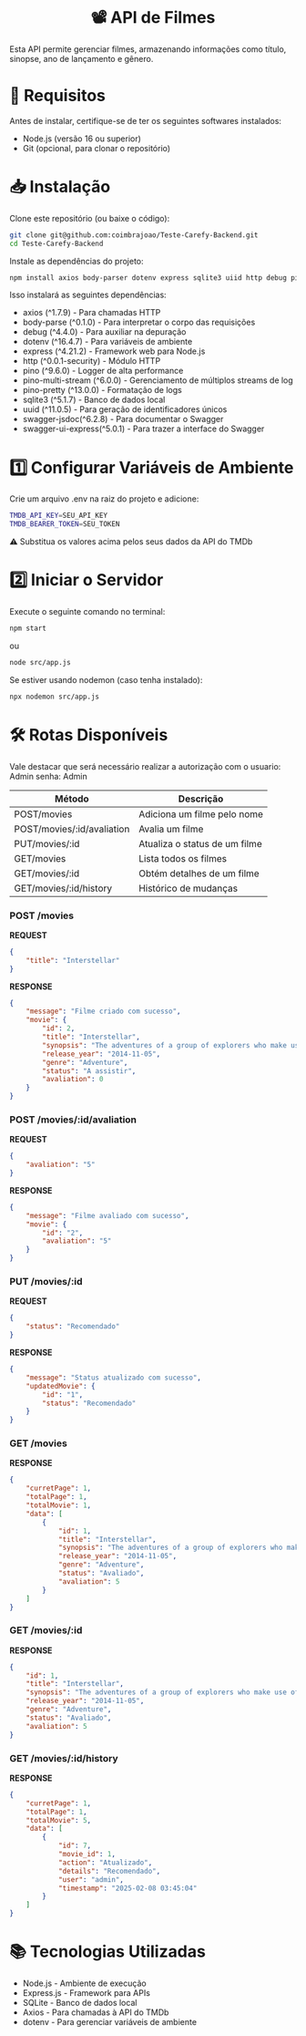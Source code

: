 <h1 align="center" style="font-weight: bold;">📽️ API de Filmes</h1>

<p>Esta API permite gerenciar filmes, armazenando informações como título, sinopse, ano de lançamento e gênero.</p>

<h1 >📌 Requisitos</h1>

<p>Antes de instalar, certifique-se de ter os seguintes softwares instalados:</p>

- Node.js (versão 16 ou superior)
- Git (opcional, para clonar o repositório)


<h1>📥 Instalação</h1>
Clone este repositório (ou baixe o código):

```bash
git clone git@github.com:coimbrajoao/Teste-Carefy-Backend.git
cd Teste-Carefy-Backend
```

Instale as dependências do projeto:
```bash
npm install axios body-parser dotenv express sqlite3 uiid http debug pino pino-multi-stream  pino-pretty swagger-jsdoc swagger-ui-express
```
Isso instalará as seguintes dependências:

- axios (^1.7.9) - Para chamadas HTTP
- body-parse (^0.1.0) - Para interpretar o corpo das requisições
- debug (^4.4.0) - Para auxiliar na depuração
- dotenv (^16.4.7) - Para variáveis de ambiente
- express (^4.21.2) - Framework web para Node.js
- http (^0.0.1-security) - Módulo HTTP
- pino (^9.6.0) - Logger de alta performance
- pino-multi-stream (^6.0.0) - Gerenciamento de múltiplos streams de log
- pino-pretty (^13.0.0) - Formatação de logs
- sqlite3 (^5.1.7) - Banco de dados local
- uuid (^11.0.5) - Para geração de identificadores únicos
- swagger-jsdoc(^6.2.8) - Para documentar o Swagger
- swagger-ui-express(^5.0.1) - Para trazer a interface do Swagger

<h1>1️⃣ Configurar Variáveis de Ambiente</h1>

Crie um arquivo .env na raiz do projeto e adicione:
```bash
TMDB_API_KEY=SEU_API_KEY
TMDB_BEARER_TOKEN=SEU_TOKEN
```
⚠️ Substitua os valores acima pelos seus dados da API do TMDb

<h1>2️⃣ Iniciar o Servidor</h1>

Execute o seguinte comando no terminal:
```bash
npm start
```
ou
```bash
node src/app.js
```
Se estiver usando nodemon (caso tenha instalado):
```bash
npx nodemon src/app.js
```
<h1>🛠️ Rotas Disponíveis</h1>

Vale destacar que será necessário realizar a autorização com o usuario: Admin senha: Admin

|Método                     |Descrição
|----------|------------------------------------------------
|POST/movies                    |Adiciona um filme pelo nome
|POST/movies/:id/avaliation     |Avalia um filme
|PUT/movies/:id                |Atualiza o status de um filme
|GET/movies                    | Lista todos os filmes
|GET/movies/:id                |Obtém detalhes de um filme
|GET/movies/:id/history        |Histórico de mudanças

<h3>POST /movies</h3>

**REQUEST**
```json
{
    "title": "Interstellar"
}
```



**RESPONSE**
```json
{
    "message": "Filme criado com sucesso",
    "movie": {
        "id": 2,
        "title": "Interstellar",
        "synopsis": "The adventures of a group of explorers who make use of a newly discovered wormhole to surpass the limitations on human space travel and conquer the vast distances involved in an interstellar voyage.",
        "release_year": "2014-11-05",
        "genre": "Adventure",
        "status": "A assistir",
        "avaliation": 0
    }
}
```



<h3>POST /movies/:id/avaliation</h3>

**REQUEST**
```json
{
    "avaliation": "5"
}
```
**RESPONSE**
```json
{
    "message": "Filme avaliado com sucesso",
    "movie": {
        "id": "2",
        "avaliation": "5"
    }
}
```

<h3>PUT /movies/:id</h3>

**REQUEST**
```json
{
    "status": "Recomendado"
}
```

**RESPONSE**
```json
{
    "message": "Status atualizado com sucesso",
    "updatedMovie": {
        "id": "1",
        "status": "Recomendado"
    }
}
```

<h3>GET /movies</h3>

**RESPONSE**
```json
{
    "curretPage": 1,
    "totalPage": 1,
    "totalMovie": 1,
    "data": [
        {
            "id": 1,
            "title": "Interstellar",
            "synopsis": "The adventures of a group of explorers who make use of a newly discovered wormhole to surpass the limitations on human space travel and conquer the vast distances involved in an interstellar voyage.",
            "release_year": "2014-11-05",
            "genre": "Adventure",
            "status": "Avaliado",
            "avaliation": 5
        }
    ]
}
```


<h3>GET /movies/:id</h3>

**RESPONSE**
```json
{
    "id": 1,
    "title": "Interstellar",
    "synopsis": "The adventures of a group of explorers who make use of a newly discovered wormhole to surpass the limitations on human space travel and conquer the vast distances involved in an interstellar voyage.",
    "release_year": "2014-11-05",
    "genre": "Adventure",
    "status": "Avaliado",
    "avaliation": 5
}
```


<h3>GET /movies/:id/history</h3>

**RESPONSE**
```json
{
    "curretPage": 1,
    "totalPage": 1,
    "totalMovie": 5,
    "data": [
        {
            "id": 7,
            "movie_id": 1,
            "action": "Atualizado",
            "details": "Recomendado",
            "user": "admin",
            "timestamp": "2025-02-08 03:45:04"
        }
    ]
}
```

<h1>📚 Tecnologias Utilizadas</h1>

- Node.js - Ambiente de execução
- Express.js - Framework para APIs
- SQLite - Banco de dados local
- Axios - Para chamadas à API do TMDb
- dotenv - Para gerenciar variáveis de ambiente
